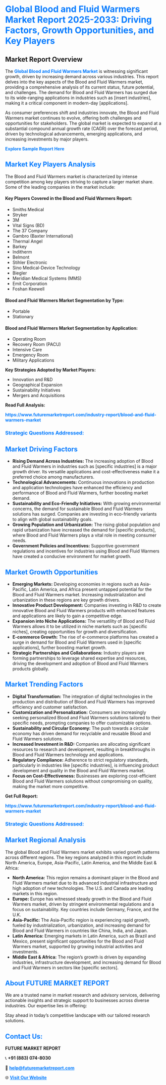 <h1 style="color: #007BFF;">Global Blood and Fluid Warmers Market Report 2025-2033: Driving Factors, Growth Opportunities, and Key Players</h1>

<section id="overview">
<h2>Market Report Overview</h2>
<p>The <a href="https://www.futuremarketreport.com/industry-report/blood-and-fluid-warmers-market" style="color: #007BFF; text-decoration: none;"><strong>Global Blood and Fluid Warmers Market</strong></a> is witnessing significant growth, driven by increasing demand across various industries. This report delves into the key aspects of the Blood and Fluid Warmers market, providing a comprehensive analysis of its current status, future potential, and challenges. The demand for Blood and Fluid Warmers has surged due to its wide-ranging applications in industries such as [insert industries], making it a critical component in modern-day [applications].</p>
<p>As consumer preferences shift and industries innovate, the Blood and Fluid Warmers market continues to evolve, offering both challenges and opportunities for stakeholders. The global market is expected to expand at a substantial compound annual growth rate (CAGR) over the forecast period, driven by technological advancements, emerging applications, and increasing investments by major players.</p>
</section>

<section id="overview">
<p><a href="https://www.futuremarketreport.com/request-sample/reportId=99498" style="color: #007BFF; text-decoration: none;"><strong>Explore Sample Report Here</strong></a></p>
</section>

<section id="key-players">
<h2 style="color: #007BFF;">Market Key Players Analysis</h2>
<p>The Blood and Fluid Warmers market is characterized by intense competition among key players striving to capture a larger market share. Some of the leading companies in the market include:</p>
<h4>Key Players Covered in the Blood and Fluid Warmers Report:</h4>
<ul><li>Smiths Medical</li><li>Stryker</li><li>3M</li><li>Vital Signs (BD)</li><li>The 37 Company</li><li>Gambro (Baxter International)</li><li>Thermal Angel</li><li>Barkey</li><li>Inditherm</li><li>Belmont</li><li>Stihler Electronic</li><li>Sino Medical-Device Technology</li><li>Biegler</li><li>Meridian Medical Systems (MMS)</li><li>Emit Corporation</li><li>Foshan Keewell</li></ul>
<h4>Blood and Fluid Warmers Market Segmentation by Type:</h4>
<ul><li>Portable</li><li>Stationary</li></ul>

<h4>Blood and Fluid Warmers Market Segmentation by Application:</h4>
<ul><li>Operating Room</li><li>Recovery Room (PACU)</li><li>Intensive Care</li><li>Emergency Room</li><li>Military Applications</li></ul>
<p><strong>Key Strategies Adopted by Market Players:</strong></p>
<ul>
<li>Innovation and R&D</li>
<li>Geographical Expansion</li>
<li>Sustainability Initiatives</li>
<li>Mergers and Acquisitions</li>
</ul>
</section>

<section>
<p><strong>Read Full Analysis: </strong></p><a href="https://www.futuremarketreport.com/industry-report/blood-and-fluid-warmers-market" style="color: #007BFF; text-decoration: none;"><strong>https://www.futuremarketreport.com/industry-report/blood-and-fluid-warmers-market</strong></a>
<h3 style="color: #007BFF;">Strategic Questions Addressed:</h3>
</section>

<section id="driving-factors">
<h2 style="color: #007BFF;">Market Driving Factors</h2>
<ul>
<li><strong>Rising Demand Across Industries:</strong> The increasing adoption of Blood and Fluid Warmers in industries such as [specific industries] is a major growth driver. Its versatile applications and cost-effectiveness make it a preferred choice among manufacturers.</li>
<li><strong>Technological Advancements:</strong> Continuous innovations in production and application technologies have enhanced the efficiency and performance of Blood and Fluid Warmers, further boosting market demand.</li>
<li><strong>Sustainability and Eco-Friendly Initiatives:</strong> With growing environmental concerns, the demand for sustainable Blood and Fluid Warmers solutions has surged. Companies are investing in eco-friendly variants to align with global sustainability goals.</li>
<li><strong>Growing Population and Urbanization:</strong> The rising global population and rapid urbanization have increased the demand for [specific products], where Blood and Fluid Warmers plays a vital role in meeting consumer needs.</li>
<li><strong>Government Policies and Incentives:</strong> Supportive government regulations and incentives for industries using Blood and Fluid Warmers have created a conducive environment for market growth.</li>
</ul>
</section>

<section id="growth-opportunities">
<h2 style="color: #007BFF;">Market Growth Opportunities</h2>
<ul>
<li><strong>Emerging Markets:</strong> Developing economies in regions such as Asia-Pacific, Latin America, and Africa present untapped potential for the Blood and Fluid Warmers market. Increasing industrialization and urbanization in these regions are key growth drivers.</li>
<li><strong>Innovative Product Development:</strong> Companies investing in R&D to create innovative Blood and Fluid Warmers products with enhanced features and applications are likely to gain a competitive edge.</li>
<li><strong>Expansion into Niche Applications:</strong> The versatility of Blood and Fluid Warmers allows it to be utilized in niche markets such as [specific niches], creating opportunities for growth and diversification.</li>
<li><strong>E-commerce Growth:</strong> The rise of e-commerce platforms has created a surge in demand for Blood and Fluid Warmers used in [specific applications], further boosting market growth.</li>
<li><strong>Strategic Partnerships and Collaborations:</strong> Industry players are forming partnerships to leverage shared expertise and resources, driving the development and adoption of Blood and Fluid Warmers products globally.</li>
</ul>
</section>

<section id="trending-factors">
<h2 style="color: #007BFF;">Market Trending Factors</h2>
<ul>
<li><strong>Digital Transformation:</strong> The integration of digital technologies in the production and distribution of Blood and Fluid Warmers has improved efficiency and customer satisfaction.</li>
<li><strong>Customization and Personalization:</strong> Consumers are increasingly seeking personalized Blood and Fluid Warmers solutions tailored to their specific needs, prompting companies to offer customizable options.</li>
<li><strong>Sustainability and Circular Economy:</strong> The push towards a circular economy has driven demand for recyclable and reusable Blood and Fluid Warmers solutions.</li>
<li><strong>Increased Investment in R&D:</strong> Companies are allocating significant resources to research and development, resulting in breakthroughs in Blood and Fluid Warmers technology and applications.</li>
<li><strong>Regulatory Compliance:</strong> Adherence to strict regulatory standards, particularly in industries like [specific industries], is influencing product development and quality in the Blood and Fluid Warmers market.</li>
<li><strong>Focus on Cost-Effectiveness:</strong> Businesses are exploring cost-efficient Blood and Fluid Warmers solutions without compromising on quality, making the market more competitive.</li>
</ul>
</section>

<section>
<p><strong>Get Full Report: </strong></p><a href="https://www.futuremarketreport.com/industry-report/blood-and-fluid-warmers-market" style="color: #007BFF; text-decoration: none;"><strong>https://www.futuremarketreport.com/industry-report/blood-and-fluid-warmers-market</strong></a>
<h3 style="color: #007BFF;">Strategic Questions Addressed:</h3>
</section>


<section id="regional-analysis">
<h2 style="color: #007BFF;">Market Regional Analysis</h2>
<p>The global Blood and Fluid Warmers market exhibits varied growth patterns across different regions. The key regions analyzed in this report include North America, Europe, Asia-Pacific, Latin America, and the Middle East & Africa:</p>
<ul>
<li><strong>North America:</strong> This region remains a dominant player in the Blood and Fluid Warmers market due to its advanced industrial infrastructure and high adoption of new technologies. The U.S. and Canada are leading markets in this region.</li>
<li><strong>Europe:</strong> Europe has witnessed steady growth in the Blood and Fluid Warmers market, driven by stringent environmental regulations and a focus on sustainability. Key countries include Germany, France, and the U.K.</li>
<li><strong>Asia-Pacific:</strong> The Asia-Pacific region is experiencing rapid growth, fueled by industrialization, urbanization, and increasing demand for Blood and Fluid Warmers in countries like China, India, and Japan.</li>
<li><strong>Latin America:</strong> Emerging markets in Latin America, such as Brazil and Mexico, present significant opportunities for the Blood and Fluid Warmers market, supported by growing industrial activities and investments.</li>
<li><strong>Middle East & Africa:</strong> The region’s growth is driven by expanding industries, infrastructure development, and increasing demand for Blood and Fluid Warmers in sectors like [specific sectors].</li>
</ul>
</section>

<footer>
<h2 style="color: #007BFF;">About FUTURE MARKET REPORT</h2>
<p>We are a trusted name in market research and advisory services, delivering actionable insights and strategic support to businesses across diverse industries. Our expertise lies in offering:</p>

<p>Stay ahead in today’s competitive landscape with our tailored research solutions.</p>

<h2 style="color: #007BFF;">Contact Us:</h2>
<p><strong>FUTURE MARKET REPORT</strong></p>
<p>📞 <strong>+91 (883) 074-8030</strong></p>
<p>📧 <strong><a href="mailto:help@futuremarketreport.com" style="color: #007BFF;">help@futuremarketreport.com</a></strong></p>
<p>🌐 <strong><a href="https://www.futuremarketreport.com/" style="color: #007BFF;">Visit Our Website</a></strong></p>
</footer>